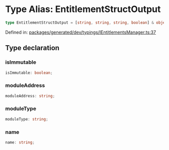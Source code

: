 # Type Alias: EntitlementStructOutput

```ts
type EntitlementStructOutput = [string, string, string, boolean] & object;
```

Defined in: [packages/generated/dev/typings/IEntitlementsManager.ts:37](https://github.com/towns-protocol/towns/blob/0db1fd0ac7258e8db8cedfb6183e8eade8284fa1/packages/generated/dev/typings/IEntitlementsManager.ts#L37)

## Type declaration

### isImmutable

```ts
isImmutable: boolean;
```

### moduleAddress

```ts
moduleAddress: string;
```

### moduleType

```ts
moduleType: string;
```

### name

```ts
name: string;
```
